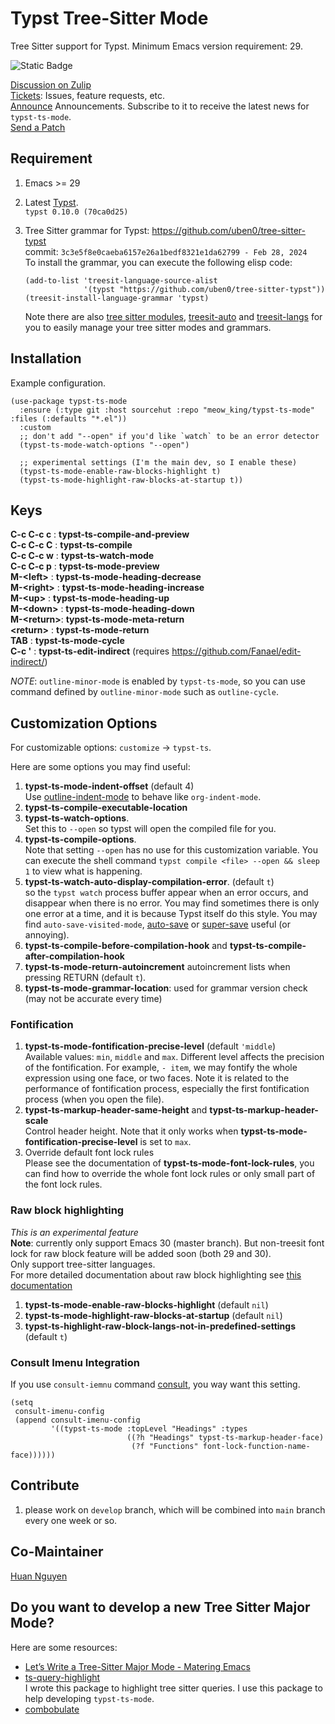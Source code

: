 # Typst Tree-Sitter Mode

Tree Sitter support for Typst. Minimum Emacs version requirement: 29.  

![Static Badge](https://img.shields.io/badge/Made_with-Emacs-purple)

[Discussion on Zulip](https://meow-place.zulipchat.com/)  
[Tickets](https://todo.sr.ht/~meow_king/typst-ts-mode): Issues, feature requests, etc.  
[Announce](https://lists.sr.ht/~meow_king/typst-ts-mode-announce) Announcements. Subscribe to it to receive the latest news for `typst-ts-mode`.  
[Send a Patch](https://lists.sr.ht/~meow_king/typst-ts-mode-dev)  

## Requirement

1. Emacs >= 29

2. Latest [Typst](https://github.com/typst/typst).  
`typst 0.10.0 (70ca0d25)`

3. Tree Sitter grammar for Typst: https://github.com/uben0/tree-sitter-typst  
   commit: `3c3e5f8e0caeba6157e26a1bedf8321e1da62799 - Feb 28, 2024`  
   To install the grammar, you can execute the following elisp code:  

   ``` emacs-lisp
   (add-to-list 'treesit-language-source-alist
                '(typst "https://github.com/uben0/tree-sitter-typst"))
   (treesit-install-language-grammar 'typst)
   ```

    Note there are also [tree sitter modules](https://github.com/casouri/tree-sitter-module), [treesit-auto](https://github.com/renzmann/treesit-auto) and [treesit-langs](https://github.com/kiennq/treesit-langs) for you to easily manage your tree sitter modes and grammars.

## Installation

Example configuration.
``` emacs-lisp
(use-package typst-ts-mode
  :ensure (:type git :host sourcehut :repo "meow_king/typst-ts-mode" :files (:defaults "*.el"))
  :custom
  ;; don't add "--open" if you'd like `watch` to be an error detector
  (typst-ts-mode-watch-options "--open")
  
  ;; experimental settings (I'm the main dev, so I enable these)
  (typst-ts-mode-enable-raw-blocks-highlight t)
  (typst-ts-mode-highlight-raw-blocks-at-startup t))
```

## Keys

**C-c C-c c**   : **typst-ts-compile-and-preview**  
**C-c C-c C**   : **typst-ts-compile**  
**C-c C-c w**   : **typst-ts-watch-mode**  
**C-c C-c p**   : **typst-ts-mode-preview**  
**M-\<left\>**  : **typst-ts-mode-heading-decrease**  
**M-\<right\>** : **typst-ts-mode-heading-increase**  
**M-\<up\>**    : **typst-ts-mode-heading-up**  
**M-\<down\>**  : **typst-ts-mode-heading-down**  
**M-\<return\>**: **typst-ts-mode-meta-return**  
**\<return\>**  : **typst-ts-mode-return**  
**TAB**         : **typst-ts-mode-cycle**  
**C-c '**       : **typst-ts-edit-indirect** (requires <https://github.com/Fanael/edit-indirect/>)

*NOTE*: `outline-minor-mode` is enabled by `typst-ts-mode`, so you can use command 
defined by `outline-minor-mode` such as `outline-cycle`.

## Customization Options

For customizable options: `customize` -> `typst-ts`.  

Here are some options you may find useful:  
1. **typst-ts-mode-indent-offset** (default 4)  
   Use [outline-indent-mode](https://sr.ht/~meow_king/outline-indent-mode/) to behave like `org-indent-mode`.
2. **typst-ts-compile-executable-location**  
3. **typst-ts-watch-options**.  
   Set this to `--open` so typst will open the compiled file for you.
4. **typst-ts-compile-options**.  
   Note that setting `--open` has no use for this customization variable. 
   You can execute the shell command `typst compile <file> --open && sleep 1`
   to view what is happening. 
5. **typst-ts-watch-auto-display-compilation-error**. (default `t`)  
   so the `typst watch` process buffer appear when an error occurs, and 
   disappear when there is no error. You may find sometimes there is only one 
   error at a time, and it is because Typst itself do this style. 
   You may find `auto-save-visited-mode`,
   [auto-save](https://github.com/manateelazycat/auto-save) or 
   [super-save](https://github.com/bbatsov/super-save) useful (or annoying).
6. **typst-ts-compile-before-compilation-hook** and **typst-ts-compile-after-compilation-hook**  
7. **typst-ts-mode-return-autoincrement** autoincrement lists when pressing RETURN (default `t`).
8. **typst-ts-mode-grammar-location**: used for grammar version check (may not be accurate every time)

### Fontification
1. **typst-ts-mode-fontification-precise-level** (default `'middle`)  
   Available values: `min`, `middle` and `max`. Different level affects the precision
   of the fontification. For example, `- item`, we may fontify the whole expression
   using one face, or two faces. Note it is related to the performance of fontification
   process, especially the first fontification process (when you open the file).  
2. **typst-ts-markup-header-same-height** and **typst-ts-markup-header-scale**  
   Control header height. Note that it only works when **typst-ts-mode-fontification-precise-level**
   is set to `max`.
3. Override default font lock rules  
   Please see the documentation of **typst-ts-mode-font-lock-rules**, you can find 
   how to override the whole font lock rules or only small part of the font lock
   rules.

### Raw block highlighting
_This is an experimental feature_  
**Note**: currently only support Emacs 30 (master branch). But non-treesit font lock for raw block feature will be added soon (both 29 and 30).  
Only support tree-sitter languages.  
For more detailed documentation about raw block highlighting see 
[this documentation](./doc/raw-block-highlighing.md)  
1. **typst-ts-mode-enable-raw-blocks-highlight** (default `nil`)  
2. **typst-ts-mode-highlight-raw-blocks-at-startup** (default `nil`)  
3. **typst-ts-highlight-raw-block-langs-not-in-predefined-settings** (default `t`)  

### Consult Imenu Integration
If you use `consult-iemnu`
command [consult](https://github.com/minad/consult), you way want this setting.
``` emacs-lisp
(setq
 consult-imenu-config
 (append consult-imenu-config
         '((typst-ts-mode :topLevel "Headings" :types
                          ((?h "Headings" typst-ts-markup-header-face)
                           (?f "Functions" font-lock-function-name-face))))))
```

## Contribute

1. please work on `develop` branch, which will be combined into `main` branch every one week or so.

## Co-Maintainer

[Huan Nguyen](https://sr.ht/~huan)

## Do you want to develop a new Tree Sitter Major Mode?

Here are some resources:
- [Let’s Write a Tree-Sitter Major Mode - Matering Emacs](https://www.masteringemacs.org/article/lets-write-a-treesitter-major-mode)
- [ts-query-highlight](https://sr.ht/~meow_king/ts-query-highlight/)  
  I wrote this package to highlight tree sitter queries. I use this package to help
developing `typst-ts-mode`.
- [combobulate](https://github.com/mickeynp/combobulate)
